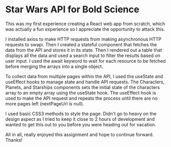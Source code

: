 # Star Wars API for Bold Science

This was my first experience creating a React web app from scratch, which was actually a fun experience so I appreciate the opportunity to attack this. 

I installed axios to make HTTP requests from making asynchronous HTTP requests to swapi. Then I created a stateful component that fetches the data from the API and stores it in its state. Then I rendered out a table that displays all the data and used a search input to filter the results based on user input. I used the await keyword to wait for each resource to be fetched before merging the arrays into a single object.

To collect data from multiple pages within the API, I used the useState and useEffect hooks to manage state and handle API requests. The Characters, Planets, and Starships components sets the initial state of the characters array to an empty array using the useState hook. The useEffect hook is used to make the API request and repeats the process until there are no more pages left (nextPageUrl is null). 

I used basic CSS3 methods to style the page. Didn't go to heavy on the design aspect as I tried to keep it close to 2 hours of development and wanted to get this out to you before you were heading out for vacation. 

All in all, really enjoyed this assignment and hope to continue forward. Thanks!
